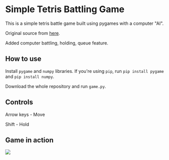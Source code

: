 # Simple Tetris Battling Game
This is a simple tetris battle game built using pygames with a computer "AI".

Original source from [here](https://levelup.gitconnected.com/writing-tetris-in-python-2a16bddb5318).

Added computer battling, holding, queue feature.


## How to use
Install `pygame` and `numpy` libraries. If you're using `pip`, run `pip install pygame` and `pip install numpy`.

Download the whole repository and run `game.py`.

## Controls
Arrow keys  - Move

Shift       - Hold

## Game in action
![](tetris.gif)
